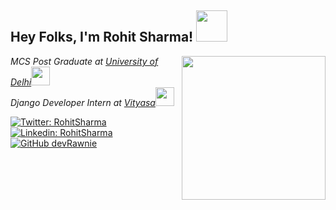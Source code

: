 <h2> Hey Folks, I'm Rohit Sharma! <img src="https://media.giphy.com/media/3ohhwExYXg3q8oC26Q/giphy.gif" width="50"></h2>
<img align='right' src="https://media.giphy.com/media/MGdfeiKtEiEPS/giphy.gif" width="230">
<p><em>MCS Post Graduate at <a href="http://www.du.ac.in//">University of Delhi</a><img src="https://media.giphy.com/media/d6Je8KexsLbCXLNouj/giphy.gif" width="30"></br>Django Developer Intern at <a href="https://www.vityasa.com/">Vityasa</a><img src="https://media.giphy.com/media/IV09naiKhckfXzT8RF/giphy.gif" width="30"> 
</em></p>

[![Twitter: RohitSharma](https://img.shields.io/twitter/url?style=social&url=https%3A%2F%2Ftwitter.com%2Fwhau_rohit)](https://twitter.com/whau_rohit)
[![Linkedin: RohitSharma](https://img.shields.io/badge/LinkedIn-blue?style=flat&logo=linkedin&labelColor=blue&link=https://www.linkedin.com/in/rohit-sharma-mcs/)](https://www.linkedin.com/in/rohit-sharma-mcs/)
[![GitHub devRawnie](https://img.shields.io/github/followers/devRawnie?style=social)](https://github.com/devRawnie)
<!--
**devRawnie/devRawnie** is a ✨ _special_ ✨ repository because its `README.md` (this file) appears on your GitHub profile.

Here are some ideas to get you started:

- 🔭 I’m currently working on ...
- 🌱 I’m currently learning ...
- 👯 I’m looking to collaborate on ...
- 🤔 I’m looking for help with ...
- 💬 Ask me about ...
- 📫 How to reach me: ...
- 😄 Pronouns: ...
- ⚡ Fun fact: ...
-->
